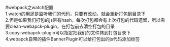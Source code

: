 #webpack之watch配置  
1.watch的用途是监听我们的代码，只要有改动，就会重新打包到目录下  
2.但是如果我们打包的js带有hash，每次打包都会有上次打包的代码遗留，所以需要clean-webapck-plugin，在打包前去清空打包的目录  
3.copy-webapck-plugin可以指定把我们的文件拷到打包目录下  
4.webapck自带的插件BannerPlugin可以给打包出的js代码添加标签  

